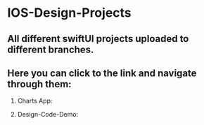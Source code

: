 # IOS-Design-Projects



## All different swiftUI projects uploaded to different branches. 

## Here you can click to the link and navigate through them:

1) Charts App: 

2) Design-Code-Demo:
